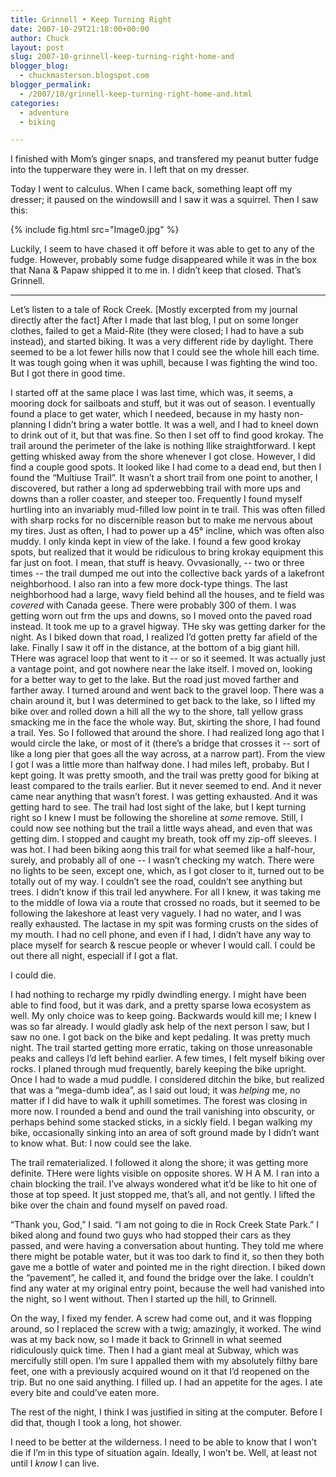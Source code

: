 ```yaml
---
title: Grinnell • Keep Turning Right
date: 2007-10-29T21:18:00+00:00
author: Chuck
layout: post
slug: 2007-10-grinnell-keep-turning-right-home-and
blogger_blog:
  - chuckmasterson.blogspot.com
blogger_permalink:
  - /2007/10/grinnell-keep-turning-right-home-and.html
categories:
  - adventure
  - biking

---
```


I finished with Mom’s ginger snaps, and transfered my peanut butter fudge
into the tupperware they were in. I left that on my dresser.  

Today I went to calculus. When I came back, something leapt off my dresser; it
paused on the windowsill and I saw it was a squirrel. Then I saw this:

{% include fig.html src="Image0.jpg" %}

Luckily, I seem to have chased it off before it was able to get to any of the
fudge. However, probably some fudge disappeared while it was in the box that
Nana & Papaw shipped it to me in. I didn’t keep that closed. That’s
Grinnell.

* * *

Let’s listen to a tale of Rock Creek. [Mostly excerpted from my journal
directly after the fact]  After I made that last blog, I put on some longer
clothes, failed to get a Maid-Rite (they were closed; I had to have a sub
instead), and started biking. It was a very different ride by daylight. There
seemed to be a lot fewer hills now that I could see the whole hill each time.
It was tough going when it was uphill, because I was fighting the wind too. But
I got there in good time.

I started off at the same place I was last time, which was, it seems, a mooring
dock for sailboats and stuff, but it was out of season. I eventually found a
place to get water, which I needeed, because in my hasty non-planning I
didn’t bring a water bottle. It was a well, and I had to kneel down to
drink out of it, but that was fine. So then I set off to find good krokay. The
trail around the perimeter of the lake is nothing llike straightforward. I kept
getting whisked away from the shore whenever I got close. However, I did find a
couple good spots. It looked like I had come to a dead end, but then I found
the “Multiuse Trail”. It wasn’t a short trail from one point
to another, I discovered, but rather a long ad spderwebbing trail with more ups
and downs than a roller coaster, and steeper too. Frequently I found myself
hurtling into an invariably mud-filled low point in te trail. This was often
filled with sharp rocks for no discernible reason but to make me nervous about
my tires. Just as often, I had to power up a 45° incline, which was often also
muddy. I only kinda kept in view of the lake. I found a few good krokay spots,
but realized that it would be ridiculous to bring krokay equipment this far
just on foot. I mean, that stuff is heavy. Ovvasionally, -- two or three
times -- the trail dumped me out into the collective back yards of a
lakefront neighborhood. I also ran into a few more dock-type things. The last
neighborhood had a large, wavy field behind all the houses, and te field was
_covered_ with Canada geese. There were probably 300 of them. I was getting
worn out frm the ups and downs, so I moved onto the paved road instead. It took
me up to a gravel higway. THe sky was getting darker for the night. As I biked
down that road, I realized I’d gotten pretty far afield of the lake.
Finally I saw it off in the distance, at the bottom of a big giant hill. THere
was agracel loop that went to it -- or so it seemed. It was actually just
a vantage point, and got nowhere near the lake itself. I moved on, looking for
a better way to get to the lake. But the road just moved farther and farther
away. I turned around and went back to the gravel loop. There was a chain
around it, but I was determined to get back to the lake, so I lifted my bike
over and rolled down a hill all the wy to the shore, tall yellow grass smacking
me in the face the whole way. But, skirting the shore, I had found a trail.
Yes. So I followed that around the shore. I had realized long ago that I would
circle the lake, or most of it (there’s a bridge that crosses it --
sort of like a long pier that goes all the way across, at a narrow part). From
the view I got I was a little more than halfway done. I had miles left,
probaby. But I kept going. It was pretty smooth, and the trail was pretty good
for biking at least compared to the trails earlier. But it never seemed to end.
And it never came near anything that wasn’t forest. I was getting
exhausted. And it was getting hard to see. The trail had lost sight of the
lake, but I kept turning right so I knew I must be following the shoreline at
_some_ remove. Still, I could now see nothing but the trail a little ways
ahead, and even that was getting dim. I stopped and caught my breath, took off
my zip-off sleeves. I was hot. I had been biking aong this trail for what
seemed like a half-hour, surely, and probably all of one -- I wasn’t
checking my watch. There were no lights to be seen, except one, which, as I got
closer to it, turned out to be totally out of my way. I couldn’t see the
road, couldn’t see anything but trees. I didn’t know if this trail
led anywhere. For all I knew, it was taking me to the middle of Iowa via a
route that crossed no roads, but it seemed to be following the lakeshore at
least very vaguely. I had no water, and I was really exhausted. The lactase in
my spit was forming crusts on the sides of my mouth. I had no cell phone, and
even if I had, I didn’t have any way to place myself for search & rescue
people or whever I would call. I could be out there all night, especiall if I
got a flat. 

I could die.

I had nothing to recharge my rpidly dwindling energy. I might have been able to
find food, but it was dark, and a pretty sparse Iowa ecosystem as well. My only
choice was to keep going. Backwards would kill me; I knew I was so far already.
I would gladly ask help of the next person I saw, but I saw no one. I got back
on the bike and kept pedaling. It was pretty much night. The trail started
getting more erratic, taking on those unreasonable peaks and calleys I’d
left behind earlier. A few times, I felt myself biking over rocks. I planed
through mud frequently, barely keeping the bike upright. Once I had to wade a
mud puddle. I considered ditchin the bike, but realized that was a
“mega-dumb idea”, as I said out loud; it was _helping_ me, no
matter if I did have to walk it uphill sometimes. The forest was closing in
more now. I rounded a bend and ound the trail vanishing into obscurity, or
perhaps behind some stacked sticks, in a sickly field. I began walking my bike,
occasionally sinking into an area of soft ground made by I didn’t want to
know what. But: I now could see the lake.

The trail rematerialized. I followed it along the shore; it was getting more
definite. THere were lights visible on opposite shores. W H A M. I ran into a
chain blocking the trail. I’ve always wondered what it’d be like to
hit one of those at top speed. It just stopped me, that’s all, and not
gently. I lifted the bike over the chain and found myself on paved road.

“Thank you, God,” I said. “I am not going to die in Rock
Creek State Park.” I biked along and found two guys who had stopped their
cars as they passed, and were having a conversation about hunting. They told me
where there might be potable water, but it was too dark to find it, so then
they both gave me a bottle of water and pointed me in the right direction. I
biked down the “pavement”, he called it, and found the bridge over
the lake. I couldn’t find any water at my original entry point, because
the well had vanished into the night, so I went without. Then I started up the
hill, to Grinnell.

On the way, I fixed my fender. A screw had come out, and it was flopping
around, so I replaced the screw with a twig; amazingly, it worked. The wind was
at my back now, so I made it back to Grinnell in what seemed ridiculously quick
time. Then I had a giant meal at Subway, which was mercifully still open.
I’m sure I appalled them with my absolutely filthy bare feet, one with a
previously acquired wound on it that I’d reopened on the trip. But no one
said anything. I filled up. I had an appetite for the ages. I ate every bite
and could’ve eaten more.

The rest of the night, I think I was justified in siting at the computer.
Before I did that, though I took a long, hot shower.

I need to be better at the wilderness. I need to be able to know that I
won’t die if I’m in this type of situation again. Ideally, I
won’t be. Well, at least not until I _know_ I can live.
